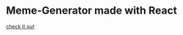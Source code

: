 # Meme-Generator made with React

[check it out](https://harmonious-shortbread-bd9126.netlify.app/)

